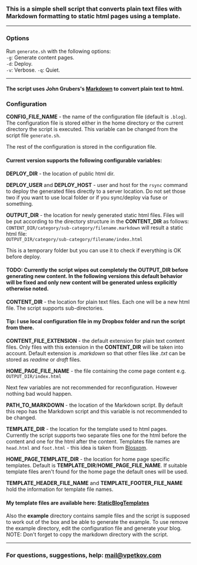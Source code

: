 ### This is a simple shell script that converts plain text files with Markdown formatting to static html pages using a template.

-------------------------------------------------

### Options

Run `generate.sh` with the following options:  
`-g`: Generate content pages.  
`-d`: Deploy.  
`-v`: Verbose.
`-q`: Quiet.

-------------------------------------------------

#### The script uses John Grubers's [Markdown](http://daringfireball.net/projects/markdown/) to convert plain text to html.

### Configuration

**CONFIG_FILE_NAME** - the name of the configuration file (default is `.blog`). The configuration file is stored either in the home directory or the current directory the script is executed. This variable can be changed from the script file `generate.sh`.

The rest of the configuration is stored in the configuration file.

#### Current version supports the following configurable variables:

**DEPLOY_DIR** - the location of public html dir.

**DEPLOY_USER** and **DEPLOY_HOST** - user and host for the `rsync` command to deploy the generated files directly to a server location.
Do not set those two if you want to use local folder or if you sync/deploy via fuse or something.

**OUTPUT_DIR** - the location for newly generated static html files. Files will be put according to the directory structure in the **CONTENT_DIR** as follows:  
`CONTENT_DIR/category/sub-category/filename.markdown` will result a static html file:  
`OUTPUT_DIR/category/sub-category/filename/index.html`

This is a temporary folder but you can use it to check if everything is OK before deploy.

#### **TODO**: Currently the script wipes out completely the **OUTPUT_DIR** before generating new content. In the following versions this default behavior will be fixed and only new content will be generated unless explicitly otherwise noted.

**CONTENT_DIR** - the location for plain text files. Each one will be a new html file. The script supports sub-directories.  
#### **Tip**: I use local configuration file in my Dropbox folder and run the script from there.

**CONTENT_FILE_EXTENSION** - the default extension for plain text content files. Only files with this extension in the **CONTENT_DIR** will be taken into account. Default extension is _.markdown_ so that other files like _.txt_ can be stored as _readme_ or _draft_ files.

**HOME_PAGE_FILE_NAME** - the file containing the come page content e.g. `OUTPUT_DIR/index.html`

Next few variables are not recommended for reconfiguration. However nothing bad would happen.

**PATH_TO_MARKDOWN** - the location of the Markdown script. By default this repo has the Markdown script and this variable is not recommended to be changed.

**TEMPLATE_DIR** - the location for the template used to html pages. Currently the script supports two separate files one for the html before the content and one for the html after the content. Templates file names are `head.html` and `foot.html` - this idea is taken from [Blosxom](http://www.blosxom.com/).

**HOME_PAGE_TEMPLATE_DIR** - the location for home page specific templates. Default is **TEMPLATE_DIR**/**HOME_PAGE_FILE_NAME**. If suitable template files aren't found for the home page the default ones will be used.

**TEMPLATE_HEADER_FILE_NAME** and **TEMPLATE_FOOTER_FILE_NAME** hold the information for template file names.

#### My template files are available here: [StaticBlogTemplates](https://github.com/vpetkov/StaticBlogTemplates)

Also the **example** directory contains sample files and the script is supposed to work out of the box and be able to generate the example.
To use remove the example directory, edit the configuration file and generate your blog.
NOTE: Don't forget to copy the markdown directory with the script.

-------------------------------------------------

### For questions, suggestions, help: [mail@vpetkov.com](mailto:mail@vpetkov.com)

